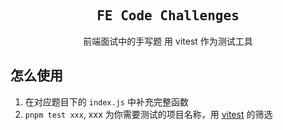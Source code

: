 <h2 align='center'>
  <samp>FE Code Challenges</samp>
</h2>
<p align='center'>前端面试中的手写题 用 vitest 作为测试工具</p>

## 怎么使用

1. 在对应题目下的 `index.js` 中补充完整函数
2. `pnpm test xxx`, xxx 为你需要测试的项目名称，用 [vitest](https://cn.vitest.dev/guide/filtering.html#cli) 的筛选
